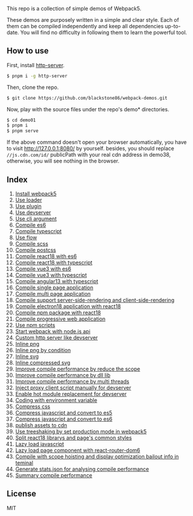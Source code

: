 This repo is a collection of simple demos of Webpack5.

These demos are purposely written in a simple and clear style. Each of them can be compiled independently and keep all dependencies up-to-date. You will find no difficulty in following them to learn the powerful tool.

## How to use

First, install [http-server](https://www.npmjs.com/package/http-server).

```bash
$ pnpm i -g http-server
```

Then, clone the repo.

```bash
$ git clone https://github.com/blackstone86/webpack-demos.git
```

Now, play with the source files under the repo's demo* directories.

```bash
$ cd demo01
$ pnpm i
$ pnpm serve
```

If the above command doesn't open your browser automatically, you have to visit http://127.0.0.1:8080/ by yourself. besides, you should replace `//js.cdn.com/id/` publicPath with your real cdn address in demo38, otherwise, you will see nothing in the browser.

## Index
1. [Install webpack5](https://github.com/blackstone86/webpack-demos/tree/main/demo01)
1. [Use loader](https://github.com/blackstone86/webpack-demos/tree/main/demo02)
1. [Use plugin](https://github.com/blackstone86/webpack-demos/tree/main/demo03)
1. [Use devserver](https://github.com/blackstone86/webpack-demos/tree/main/demo04)
1. [Use cli argument](https://github.com/blackstone86/webpack-demos/tree/main/demo05)
1. [Compile es6](https://github.com/blackstone86/webpack-demos/tree/main/demo06)
1. [Compile typescript](https://github.com/blackstone86/webpack-demos/tree/main/demo07)
1. [Use flow](https://github.com/blackstone86/webpack-demos/tree/main/demo08)
1. [Compile scss](https://github.com/blackstone86/webpack-demos/tree/main/demo09)
1. [Compile postcss](https://github.com/blackstone86/webpack-demos/tree/main/demo10)
1. [Compile react18 with es6](https://github.com/blackstone86/webpack-demos/tree/main/demo11)
1. [Compile react18 with typescript](https://github.com/blackstone86/webpack-demos/tree/main/demo12)
1. [Compile vue3 with es6](https://github.com/blackstone86/webpack-demos/tree/main/demo13)
1. [Compile vue3 with typescript](https://github.com/blackstone86/webpack-demos/tree/main/demo14)
1. [Compile angular13 with typescript](https://github.com/blackstone86/webpack-demos/tree/main/demo15)
1. [Compile single page application](https://github.com/blackstone86/webpack-demos/tree/main/demo16)
1. [Compile multi page application](https://github.com/blackstone86/webpack-demos/tree/main/demo17)
1. [Compile support server-side-rendering and client-side-rendering](https://github.com/blackstone86/webpack-demos/tree/main/demo18)
1. [Compile electron18 application with react18](https://github.com/blackstone86/webpack-demos/tree/main/demo19)
1. [Compile npm package with react18](https://github.com/blackstone86/webpack-demos/tree/main/demo20)
1. [Compile progressive web application](https://github.com/blackstone86/webpack-demos/tree/main/demo21)
1. [Use npm scripts](https://github.com/blackstone86/webpack-demos/tree/main/demo22)
1. [Start webpack with node.js api](https://github.com/blackstone86/webpack-demos/tree/main/demo23)
1. [Custom http server like devserver](https://github.com/blackstone86/webpack-demos/tree/main/demo24)
1. [Inline png](https://github.com/blackstone86/webpack-demos/tree/main/demo25)
1. [Inline png by condition](https://github.com/blackstone86/webpack-demos/tree/main/demo26)
1. [Inline svg](https://github.com/blackstone86/webpack-demos/tree/main/demo27)
1. [Inline compressed svg](https://github.com/blackstone86/webpack-demos/tree/main/demo28)
1. [Improve compile performance by reduce the scope](https://github.com/blackstone86/webpack-demos/tree/main/demo29)
1. [Improve compile performance by dll lib](https://github.com/blackstone86/webpack-demos/tree/main/demo30)
1. [Improve compile performance by multi threads](https://github.com/blackstone86/webpack-demos/tree/main/demo31)
1. [Inject proxy client script manually for devserver](https://github.com/blackstone86/webpack-demos/tree/main/demo32)
1. [Enable hot module replacement for devserver](https://github.com/blackstone86/webpack-demos/tree/main/demo33)
1. [Coding with environment variable](https://github.com/blackstone86/webpack-demos/tree/main/demo34)
1. [Compress css](https://github.com/blackstone86/webpack-demos/tree/main/demo35)
1. [Compress javascript and convert to es5](https://github.com/blackstone86/webpack-demos/tree/main/demo36)
1. [Compress javascript and convert to es6](https://github.com/blackstone86/webpack-demos/tree/main/demo37)
1. [publish assets to cdn](https://github.com/blackstone86/webpack-demos/tree/main/demo38)
1. [Use treeshaking by set production mode in webpack5](https://github.com/blackstone86/webpack-demos/tree/main/demo39)
1. [Split react18 librarys and page's common styles](https://github.com/blackstone86/webpack-demos/tree/main/demo40)
1. [Lazy load javascript](https://github.com/blackstone86/webpack-demos/tree/main/demo41)
1. [Lazy load page component with react-router-dom6](https://github.com/blackstone86/webpack-demos/tree/main/demo42)
1. [Compile with scope hoisting and display optimization bailout info in teminal](https://github.com/blackstone86/webpack-demos/tree/main/demo43)
1. [Generate stats.json for analysing compile performance](https://github.com/blackstone86/webpack-demos/tree/main/demo44)
1. [Summary compile performance](https://github.com/blackstone86/webpack-demos/tree/main/demo45)

## License

MIT
